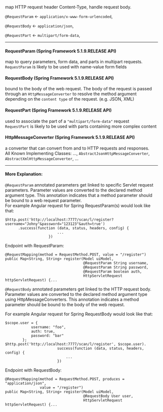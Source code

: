 map HTTP request header Content-Type, handle request body.

`@RequestParam` ← `application/x-www-form-urlencoded`,  

`@RequestBody` ← `application/json`,

`@RequestPart` ← `multipart/form-data`,

---

#### RequestParam (Spring Framework 5.1.9.RELEASE API)  

map to query parameters, form data, and parts in multipart requests.  
`RequestParam` is likely to be used with name-value form fields

#### RequestBody (Spring Framework 5.1.9.RELEASE API)

bound to the body of the web request. The body of the request is passed through an `HttpMessageConverter` to resolve the method argument depending on the `content type` of the request. (e.g. JSON, XML)

#### RequestPart (Spring Framework 5.1.9.RELEASE API)  

used to associate the part of a `"multipart/form-data"` request  
`RequestPart` is likely to be used with parts containing more complex content

#### HttpMessageConverter (Spring Framework 5.1.9.RELEASE API)

a converter that can convert from and to HTTP requests and responses.  
All Known Implementing Classes: ..., `AbstractJsonHttpMessageConverter`, `AbstractXmlHttpMessageConverter`, ...


---

#### More Explanation:  

`@RequestParam` annotated parameters get linked to specific Servlet request parameters. Parameter values are converted to the declared method argument type. This annotation indicates that a method parameter should be bound to a web request parameter.  
For example Angular request for Spring RequestParam(s) would look like that:

```
$http.post('http://localhost:7777/scan/l/register?username="Johny"&password="123123"&auth=true')
      .success(function (data, status, headers, config) {
                        ...
                    })
```
Endpoint with RequestParam:

```
@RequestMapping(method = RequestMethod.POST, value = "/register")
public Map<String, String> register(Model uiModel,
                                    @RequestParam String username,
                                    @RequestParam String password,
                                    @RequestParam boolean auth,
                                    HttpServletRequest httpServletRequest) {...
 ```
 
 `@RequestBody` annotated parameters get linked to the HTTP request body. Parameter values are converted to the declared method argument type using HttpMessageConverters. This annotation indicates a method parameter should be bound to the body of the web request.

For example Angular request for Spring RequestBody would look like that:  
```
$scope.user = {
            username: "foo",
            auth: true,
            password: "bar"
        };    
$http.post('http://localhost:7777/scan/l/register', $scope.user).
                        success(function (data, status, headers, config) {
                            ...
                        })
```
Endpoint with RequestBody:  

```
@RequestMapping(method = RequestMethod.POST, produces = "application/json", 
                value = "/register")
public Map<String, String> register(Model uiModel,
                                    @RequestBody User user,
                                    HttpServletRequest httpServletRequest) {...
```                                    
                                    
